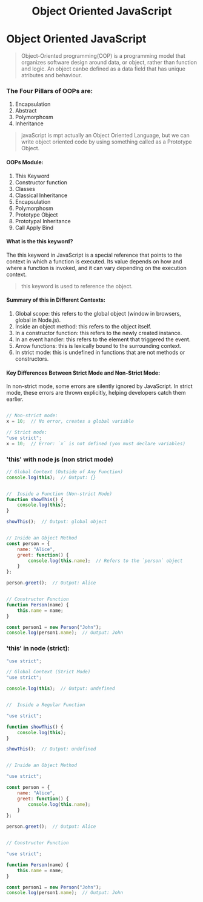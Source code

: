 <h1 align="center">Object Oriented JavaScript</h1>

# Object Oriented JavaScript
> Object-Oriented programming(OOP) is a programming model that organizes software design around data, or object, rather than function and logic. An object canbe defined as a data field that has unique atributes and behaviour.

### The Four Pillars of OOPs are:
1. Encapsulation
2. Abstract
3. Polymorphosm
4. Inheritance

> javaScript is mpt actually an Object Oriented Language, but we can write object oriented code by using something called as a Prototype Object.

#### OOPs Module:
1. This Keyword
2. Constructor function
3. Classes
4. Classical Inheritance
5. Encapsulation
6. Polymorphosm
7. Prototype Object
8. Prototypal Inheritance
9. Call Apply Bind

#### What is the this keyword?
The this keyword in JavaScript is a special reference that points to the context in which a function is executed. Its value depends on how and where a function is invoked, and it can vary depending on the execution context.

> this keyword is used to reference the object.

#### Summary of this in Different Contexts:

1. Global scope: this refers to the global object (window in browsers, global in Node.js).
2. Inside an object method: this refers to the object itself.
3. In a constructor function: this refers to the newly created instance.
4. In an event handler: this refers to the element that triggered the event.
5. Arrow functions: this is lexically bound to the surrounding context.
6. In strict mode: this is undefined in functions that are not methods or constructors.

#### Key Differences Between Strict Mode and Non-Strict Mode:
In non-strict mode, some errors are silently ignored by JavaScript. In strict mode, these errors are thrown explicitly, helping developers catch them earlier.

```js

// Non-strict mode:
x = 10;  // No error, creates a global variable

// Strict mode:
"use strict";
x = 10;  // Error: `x` is not defined (you must declare variables)
```

### 'this' with node js (non strict mode)

```js
// Global Context (Outside of Any Function)
console.log(this);  // Output: {}


//  Inside a Function (Non-strict Mode)
function showThis() {
    console.log(this);
}

showThis();  // Output: global object


// Inside an Object Method
const person = {
    name: "Alice",
    greet: function() {
        console.log(this.name);  // Refers to the `person` object
    }
};

person.greet();  // Output: Alice


// Constructor Function
function Person(name) {
    this.name = name;
}

const person1 = new Person("John");
console.log(person1.name);  // Output: John
```

### 'this' in node (strict):

```js
"use strict";

// Global Context (Strict Mode)
"use strict";

console.log(this);  // Output: undefined


//  Inside a Regular Function

"use strict";

function showThis() {
    console.log(this);
}

showThis();  // Output: undefined


// Inside an Object Method

"use strict";

const person = {
    name: "Alice",
    greet: function() {
        console.log(this.name);
    }
};

person.greet();  // Output: Alice


// Constructor Function

"use strict";

function Person(name) {
    this.name = name;
}

const person1 = new Person("John");
console.log(person1.name);  // Output: John

```